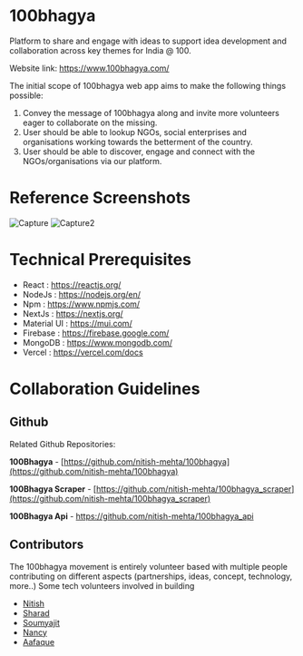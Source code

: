 # 100bhagya

Platform to share and engage with ideas to support idea development and collaboration across key themes for India @ 100.

Website link: https://www.100bhagya.com/

The initial scope of 100bhagya web app aims to make the following things possible:
1. Convey the message of 100bhagya along and invite more volunteers eager to collaborate on the missing.
2. User should be able to lookup NGOs, social enterprises and organisations working towards the betterment of the country. 
3. User should be able to discover, engage and connect with the NGOs/organisations via our platform.

# Reference Screenshots

![Capture](https://user-images.githubusercontent.com/86188587/179583440-e54cbeb9-8fee-44c5-ba25-808287ed3c19.PNG)
![Capture2](https://user-images.githubusercontent.com/86188587/179583449-42a47e81-840c-4827-88b2-c896cb0b08a2.PNG)


# Technical Prerequisites

- React : https://reactjs.org/
- NodeJs : https://nodejs.org/en/
- Npm : https://www.npmjs.com/ 
- NextJs : https://nextjs.org/
- Material UI : https://mui.com/
- Firebase : https://firebase.google.com/
- MongoDB : https://www.mongodb.com/
- Vercel : https://vercel.com/docs


# Collaboration Guidelines

## Github

Related Github Repositories:

**100Bhagya** - [https://github.com/nitish-mehta/100bhagya](https://github.com/nitish-mehta/100bhagya)

**100Bhagya Scraper** - [https://github.com/nitish-mehta/100bhagya_scraper](https://github.com/nitish-mehta/100bhagya_scraper)

**100Bhagya Api** - https://github.com/nitish-mehta/100bhagya_api

## Contributors
The 100bhagya movement is entirely volunteer based with multiple people contributing on different aspects (partnerships, ideas, concept, technology, more..) 
Some tech volunteers involved in building
- [Nitish](https://github.com/nitish-mehta)
- [Sharad](https://github.com/pepsighan)
- [Soumyajit](https://github.com/drenther)
- [Nancy](https://github.com/nancy-kataria)
- [Aafaque](https://github.com/ofi5)




